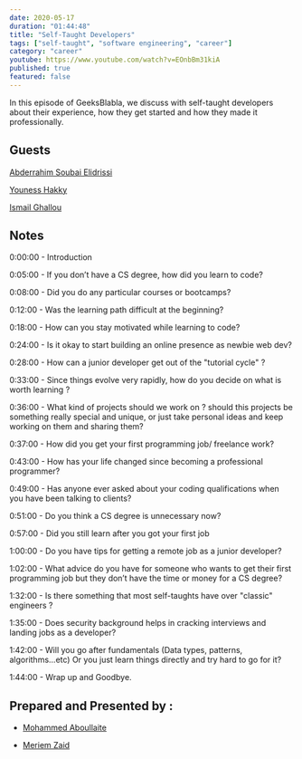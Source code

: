 ```yaml
---
date: 2020-05-17
duration: "01:44:48"
title: "Self-Taught Developers"
tags: ["self-taught", "software engineering", "career"]
category: "career"
youtube: https://www.youtube.com/watch?v=EOnbBm31kiA
published: true
featured: false
---
```


In this episode of GeeksBlabla, we discuss with self-taught developers about their experience, how they get started and how they made it professionally.

## Guests

[Abderrahim Soubai Elidrissi](https://www.facebook.com/zizwar0nline)

[Youness Hakky](https://www.facebook.com/younes.hakky)

[Ismail Ghallou](https://twitter.com/smakosh)

## Notes

0:00:00 - Introduction

0:05:00 - If you don’t have a CS degree, how did you learn to code?

0:08:00 - Did you do any particular courses or bootcamps?

0:12:00 - Was the learning path difficult at the beginning?

0:18:00 - How can you stay motivated while learning to code?

0:24:00 - Is it okay to start building an online presence as newbie web dev?

0:28:00 - How can a junior developer get out of the "tutorial cycle" ?

0:33:00 - Since things evolve very rapidly, how do you decide on what is worth learning ?

0:36:00 - What kind of projects should we work on ? should this projects be something really special and unique, or just take personal ideas and keep working on them and sharing them?

0:37:00 - How did you get your first programming job/ freelance work?

0:43:00 - How has your life changed since becoming a professional programmer?

0:49:00 - Has anyone ever asked about your coding qualifications when you have been talking to clients?

0:51:00 - Do you think a CS degree is unnecessary now?

0:57:00 - Did you still learn after you got your first job

1:00:00 - Do you have tips for getting a remote job as a junior developer?

1:02:00 - What advice do you have for someone who wants to get their first programming job but they don’t have the time or money for a CS degree?

1:32:00 - Is there something that most self-taughts have over "classic" engineers ?

1:35:00 - Does security background helps in cracking interviews and landing jobs as a developer?

1:42:00 - Will you go after fundamentals (Data types, patterns, algorithms...etc) Or you just learn things directly and try hard to go for it?

1:44:00 - Wrap up and Goodbye.

## Prepared and Presented by :

- [Mohammed Aboullaite](https://www.facebook.com/aboullaite)

- [Meriem Zaid](https://www.facebook.com/MeriemZaid)

